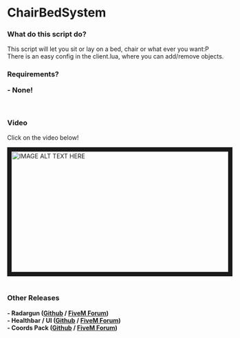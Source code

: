 # ChairBedSystem

<html>
<h3>What do this script do?</h3>
<p>This script will let you sit or lay on a bed, chair or what ever you want:P
<br>There is an easy config in the client.lua, where you can add/remove objects.</p>
<h3>Requirements?<br><p>- None!</p></h3>
<br>
<h3>Video</h3>
<p>Click on the video below!</p>

<a href="https://streamable.com/doa1q" target="_blank">
<img src="https://i.gyazo.com/16da4dc3bfb0e82814247729c9e4332d.jpg" 
alt="IMAGE ALT TEXT HERE" width="540" height="280" border="10" /></a>

<br>
<br>
<h3>Other Releases</h3>
<p><b>- Radargun (<a href="https://github.com/TerbSEC/Radargun" target="_blank">Github</a> / <a href="https://forum.fivem.net/t/release-radargun-laser-gun-v1-1-huge-improvements-and-new-ui/179682" target="_blank">FiveM Forum</a>)
<br>- Healthbar / UI (<a href="https://github.com/TerbSEC/HealthbarUI" target="_blank">Github</a> / <a href="https://forum.fivem.net/t/discontinued-healthbar-ui-now-supports-vrp-and-esx-v-1-1/265693" target="_blank">FiveM Forum</a>)
<br>- Coords Pack (<a href="https://github.com/TerbSEC/FiveM-CoordsSaver" target="_blank">Github</a> / <a href="https://forum.fivem.net/t/release-coords-pack-include-copy-coords-to-clipboard-and-tpc/747132" target="_blank">FiveM Forum</a>)

</html>